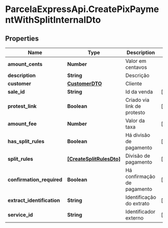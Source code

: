 # ParcelaExpressApi.CreatePixPaymentWithSplitInternalDto

## Properties

Name | Type | Description | Notes
------------ | ------------- | ------------- | -------------
**amount_cents** | **Number** | Valor em centavos | 
**description** | **String** | Descrição | 
**customer** | [**CustomerDTO**](CustomerDTO.md) | Cliente | 
**sale_id** | **String** | Id da venda | [optional] 
**protest_link** | **Boolean** | Criado via link de protesto | [optional] 
**amount_fee** | **Number** | Valor da taxa | [optional] 
**has_split_rules** | **Boolean** | Há divisão de pagamento | [optional] 
**split_rules** | [**[CreateSplitRulesDto]**](CreateSplitRulesDto.md) | Divisão de pagamento | [optional] 
**confirmation_required** | **Boolean** | Há confirmação de pagamento | [optional] 
**extract_identification** | **String** | Identificação do extrato | [optional] 
**service_id** | **String** | Identificador externo | [optional] 


